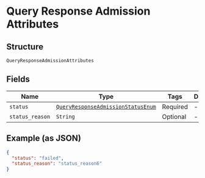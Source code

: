 
# Query Response Admission Attributes

## Structure

`QueryResponseAdmissionAttributes`

## Fields

| Name | Type | Tags | Description |
|  --- | --- | --- | --- |
| `status` | [`QueryResponseAdmissionStatusEnum`](../../doc/models/query-response-admission-status-enum.md) | Required | - |
| `status_reason` | `String` | Optional | - |

## Example (as JSON)

```json
{
  "status": "failed",
  "status_reason": "status_reason6"
}
```


